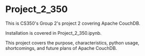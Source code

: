 # Project_2_350
This is CS350's Group 2's project 2 covering Apache CouchDB.

Installation is covered in Project_2_350.ipynb.

This project covers the purpose, characteristics, python usage, shortcomings, and future plans of Apache CouchDB.